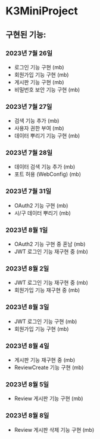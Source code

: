 # K3MiniProject

## 구현된 기능:

### 2023년 7월 26일
- 로그인 기능 구현 (mb)
- 회원가입 기능 구현 (mb)
- 게시판 기능 구현 (mb)
- 비밀번호 보안 기능 구현 (mb)

### 2023년 7월 27일
- 검색 기능 추가 (mb)
- 사용자 권한 부여 (mb)
- 데이터 뿌리기 기능 구현 (mb)

### 2023년 7월 28일
- 데이터 검색 기능 추가 (mb)
- 포트 허용 (WebConfig) (mb)

### 2023년 7월 31일
- OAuth2 기능 구현 (mb)
- 시/구 데이터 뿌리기 (mb)

### 2023년 8월 1일
- OAuth2 기능 구현 중 혼남 (mb)
- JWT 로그인 기능 재구현 중 (mb)

### 2023년 8월 2일
- JWT 로그인 기능 재구현 중 (mb)
- 회원가입 기능 재구현 중 (mb)

### 2023년 8월 3일
- JWT 로그인 기능 구현 (mb)
- 회원가입 기능 구현 (mb)

### 2023년 8월 4일
- 게시판 기능 재구현 중 (mb)
- ReviewCreate 기능 구현 (mb)

### 2023년 8월 5일
- Review 게시판 기능 구현 (mb)

### 2023년 8월 8일
- Review 게시판 삭제 기능 구현 (mb)